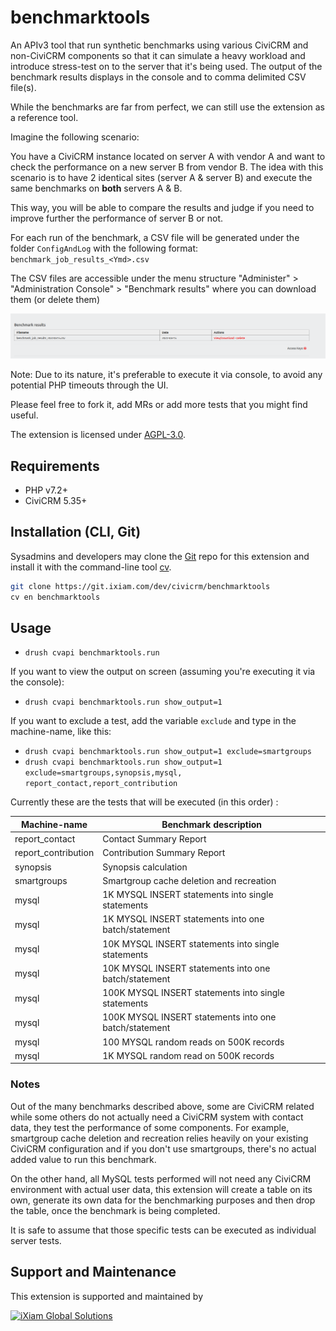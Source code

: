 # benchmarktools

An APIv3 tool that run synthetic benchmarks using various CiviCRM and non-CiviCRM components so that it can simulate a heavy workload and introduce stress-test on to the server that it's being used. The output of the benchmark results displays in the console and to comma delimited CSV file(s).

While the benchmarks are far from perfect, we can still use the extension as a reference tool.

Imagine the following scenario:

You have a CiviCRM instance located on server A with vendor A and want to check the performance on a new server B from vendor B.
The idea with this scenario is to have 2 identical sites (server A & server B) and execute the same benchmarks on **both** servers A & B.

This way, you will be able to compare the results and judge if you need to improve further the performance of server B or not.

For each run of the benchmark, a CSV file will be generated under the folder `ConfigAndLog` with the following format:
`benchmark_job_results_<Ymd>.csv`

The CSV files are accessible under the menu structure "Administer" > "Administration Console" > "Benchmark results" where you can download them (or delete them)

![Benchmark results page](./images/bmt_page.png)

Note: Due to its nature, it's preferable to execute it via console, to avoid any potential PHP timeouts through the UI.

Please feel free to fork it, add MRs or add more tests that you might find useful.

The extension is licensed under [AGPL-3.0](LICENSE.txt).

## Requirements

* PHP v7.2+
* CiviCRM 5.35+

## Installation (CLI, Git)

Sysadmins and developers may clone the [Git](https://en.wikipedia.org/wiki/Git) repo for this extension and
install it with the command-line tool [cv](https://github.com/civicrm/cv).

```bash
git clone https://git.ixiam.com/dev/civicrm/benchmarktools
cv en benchmarktools
```

## Usage

* `drush cvapi benchmarktools.run`

If you want to view the output on screen (assuming you're executing it via the console):

* `drush cvapi benchmarktools.run show_output=1`

If you want to exclude a test, add the variable `exclude` and type in the machine-name, like this:

* `drush cvapi benchmarktools.run show_output=1 exclude=smartgroups`
* `drush cvapi benchmarktools.run show_output=1 exclude=smartgroups,synopsis,mysql, report_contact,report_contribution`

Currently these are the tests that will be executed (in this order) :

| Machine-name        | Benchmark description                                 |
| ------------------- | ----------------------------------------------------- |
| report_contact      | Contact Summary Report                                |
| report_contribution | Contribution Summary Report                           |
| synopsis            | Synopsis calculation                                  |
| smartgroups         | Smartgroup cache deletion and recreation              |
| mysql               | 1K MYSQL INSERT statements into single statements     |
| mysql               | 1K MYSQL INSERT statements into one batch/statement   |
| mysql               | 10K MYSQL INSERT statements into single statements    |
| mysql               | 10K MYSQL INSERT statements into one batch/statement  |
| mysql               | 100K MYSQL INSERT statements into single statements   |
| mysql               | 100K MYSQL INSERT statements into one batch/statement |
| mysql               | 100 MYSQL random reads on 500K records                |
| mysql               | 1K MYSQL random read on 500K records                  |

### Notes

Out of the many benchmarks described above, some are CiviCRM related while some others do not actually need a CiviCRM system with contact data, they test the performance of some components.
For example, smartgroup cache deletion and recreation relies heavily on your existing CiviCRM configuration and if you don't use smartgroups, there's no actual added value to run this benchmark.

On the other hand, all MySQL tests performed will not need any CiviCRM environment with actual user data, this extension will create a table on its own,  generate its own data for the benchmarking purposes and then drop the table, once the benchmark is being completed.

It is safe to assume that those specific tests can be executed as individual server tests.

## Support and Maintenance

This extension is supported and maintained by

[![iXiam Global Solutions](https://www.ixiam.com/sites/www.ixiam.com/files/logo-ixiam.jpg)](https://www.ixiam.com)